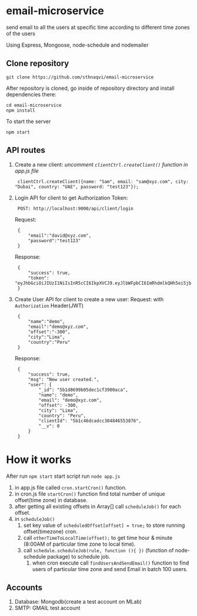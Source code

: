 # email-microservice
send email to all the users at specific time according to different time zones of the users

Using Express, Mongoose, node-schedule and nodemailer
## Clone repository

    git clone https://github.com/sthnaqvi/email-microservice

After repository is cloned, go inside of repository directory and install dependencies there:

    cd email-microservice
    npm install

To start the server

    npm start
    
## API routes

1. Create a new client:
_uncomment `clientCtrl.createClient()` function in app.js file_

        clientCtrl.createClient({name: "Sam", email: "sam@xyz.com", city: "Dubai", country: "UAE", password: "test123"});
        
2. Login API for client to get Authorization Token:

        POST: http://localhost:9000/api/client/login
    Request:
       
        {
        	"email":"david@xyz.com",
        	"password":"test123"
        }
        
     Response:
     
        {
            "success": true,
            "token": "eyJhbGciOiJIUzI1NiIsInR5cCI6IkpXVCJ9.eyJlbWFpbCI6ImRhdmlkQHh5ei5jb20iLCJjbGllbnRJZCI6IjViMWM0NmRjYWRjYzMwNDg0NjU1Mzg3NiIsImlhdCI6MTUyODY1ODIyOH0.SBTyeyAKbwmppf8Q9WJ5vHWQNQNRY0P7DaxO9lYW0Pk"
        }
        
3. Create User API for client to create a new user:
    Request: with `Authorization` Header(JWT)
    
        {
        	"name":"demo",
        	"email":"demo@xyz.com",
        	"offset":"-300",
        	"city":"Lima",
        	"country":"Peru"
        }
        
     Response:
     
        {
            "success": true,
            "msg": "New user created.",
            "user": {
                "_id": "5b1d8699b05dec1cf3900aca",
                "name": "demo",
                "email": "demo@xyz.com",
                "offset": -300,
                "city": "Lima",
                "country": "Peru",
                "clientId": "5b1c46dcadcc304846553876",
                "__v": 0
            }
        }
        
# How it works

After run `npm start` start script run `node app.js`
1. in app.js file called `cron.startCron()` function.
2. in cron.js file `startCron()` function find total number of unique offset(time zone) in database.
3. after getting all existing offsets in Array[] call `scheduleJob()` for each offset.
4. in `scheduleJob()` 
    1. set key value of `scheduledOffset[offset] = true;` to store running offset(timezone) cron.
    2. call `otherTimeToLocalTime(offset);` to get time hour & minute (8:00AM of particular time zone to local time).
    3.  call `schedule.scheduleJob(rule, function (){ })` (function of node-schedule package) to schedule job.
        1.  when cron execute call `findUsersAndSendEmail()` function to find users of particular time zone and send Email in batch 100 users.

## Accounts
   1. Database: Mongodb(create a test account on MLab)
   2. SMTP: GMAIL test account 
